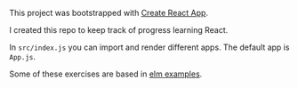 This project was bootstrapped with [Create React App](https://github.com/facebookincubator/create-react-app).

I created this repo to keep track of progress learning React.

In `src/index.js` you can import and render different apps. The default app is `App.js`.

Some of these exercises are based in [elm examples](http://elm-lang.org/examples).
